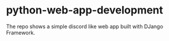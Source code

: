 # python-web-app-development

The repo shows a simple discord like web app built with DJango Framework.

